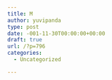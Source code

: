 ```yaml
---
title: M
author: yuvipanda
type: post
date: -001-11-30T00:00:00+00:00
draft: true
url: /?p=796
categories:
  - Uncategorized

---
```

